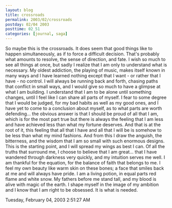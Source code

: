 ```yaml
---
layout: blog
title: crossroads
permalink: 2003/02/crossroads
postday: 02/04 2003
posttime: 02_51
categories: [journal, saga]
---
```


So maybe this is the crossroads. It does seem that good things like to happen simultaneously, as if to force a difficult decision. That's probably what amounts to resolve, the sense of direction, and fate.
I wish so much to see all things at once, but sadly I realize that I am only to understand what is necessary. My oldest addiction, the playing of music, makes itself known in many ways and I have learned nothing except that I want - or rather that I have - no control. 
I will always be running back and forth, chasing paths that conflict in small ways, and I would give so much to have a glimpse at what I am building.
I understand that I am to be alone until something changes, until I feel like I can share all parts of myself. I fear to some degree that I would be judged, for my bad habits as well as my good ones, and I have yet to come to a conclusion about myself, as to what parts are worth defending… the obvious answer is that I should be proud of all that I am, which is for the most part true but there is always the feeling that I am less and have achieved less than what my fortune deserves. And that is at the root of it, this feeling that all that I have and all that I will be is somehow to be less than what my mind fashions. And from this I draw the anguish, the bitterness, and the wisdom that I am so small with such enormous designs. This is the starting point, and I will spread my wings as best I can.
Of all the truths that surround me, I choose to believe that I am great… that I have wandered through darkness very quickly, and my intuition serves me well.
I am thankful for the equation, for the balance of faith that belongs to me. I feel my own beauty like warm skin on these bones; a face that smiles back at me and will always have pride. I am a living potion, in equal parts red flame and white snow. My fathers before me stand tall, and my blood is alive with magic of the earth. I shape myself in the image of my ambition and I know that I am right to be obsessed. It is what is needed.

Tuesday, February 04, 2003
2:51:27 AM
